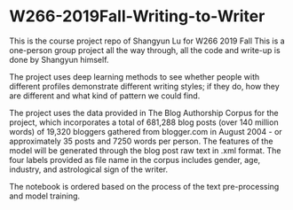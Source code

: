 # W266-2019Fall-Writing-to-Writer
This is the course project repo of Shangyun Lu for W266 2019 Fall
This is a one-person group project all the way through, all the code and write-up is done by Shangyun himself.

The project uses deep learning methods to see whether people with different profiles demonstrate different writing styles;
if they do, how they are different and what kind of pattern we could find.

The project uses the data provided in The Blog Authorship Corpus for the project, which incorporates a total of 681,288 blog
posts (over 140 million words) of 19,320 bloggers gathered from blogger.com in August 2004 - or approximately 35 posts 
and 7250 words per person. The features of the model will be generated through the blog post raw text in .xml format. 
The four labels provided as file name in the corpus includes gender, age, industry, and astrological sign of the writer.

The notebook is ordered based on the process of the text pre-processing and model training.
